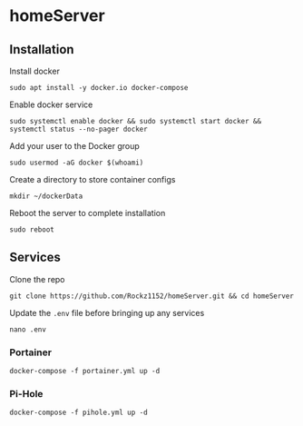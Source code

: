 # homeServer

## Installation
Install docker
```
sudo apt install -y docker.io docker-compose
```
Enable docker service
```
sudo systemctl enable docker && sudo systemctl start docker && systemctl status --no-pager docker
```
Add your user to the Docker group
```
sudo usermod -aG docker $(whoami)
```
Create a directory to store container configs
```
mkdir ~/dockerData
```
Reboot the server to complete installation
```
sudo reboot
```

## Services
Clone the repo
```
git clone https://github.com/Rockz1152/homeServer.git && cd homeServer
```
Update the `.env` file before bringing up any services
```
nano .env
```

### Portainer
```
docker-compose -f portainer.yml up -d
```

### Pi-Hole
```
docker-compose -f pihole.yml up -d
```
